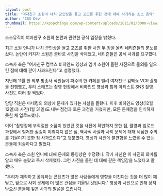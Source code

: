 ```yaml
---
layout: post
title: "여자친구 소원이 나치 군인상을 들고 포즈를 취한 것에 대해 사과하는 소스 음악"
author: 'CSS Dev'
thumbnail: https://kpopchingu.com/wp-content/uploads/2021/02/300m-views-71-890x512.png
---
```



소스뮤직이 여자친구 소원의 논란과 관련한 공식 입장을 밝혔다.

최근 소원 언니가 나치 군인상을 들고 포즈를 취한 사진 두 장을 올려 네티즌들의 분노를 샀다. 논란이 커지자 소원은 곧바로 사진을 삭제했고, 네티즌들은 공식 사과를 요구했다.

소속사 측은 "여자친구 컴백쇼 비하인드 영상과 멤버 소원이 올린 사진으로 물의를 일으킨 점에 대해 깊이 사과드린다"고 설명했다.

지난해 11월 한 외부 방송사 직원들이 파주의 한 카페를 빌려 여자친구 컴백쇼 VCR 촬영을 진행했고, 우리 스태프는 촬영 현장에서 비하인드 영상과 함께 아티스트 SNS 촬영 사진도 여러 장 찍었다.

담당 직원은 마네킹의 의상에 문제가 있다는 사실을 몰랐다. 이후 비하인드 영상(12월 12일)과 사진(1월 31일)도 내부 점검과 토론 과정을 거쳤지만, 모든 문제점을 인식하지 못한 채 업로드했다.

이어 "촬영장에 부적절한 소품이 있었던 것을 사전에 확인하지 못한 점, 촬영과 업로드 과정에서 철저한 점검이 이뤄지지 않은 점, 역사적 사실과 사회 문제에 대해 세심한 주의를 기울이지 못한 점 사과드린다"고 덧붙였다. 영상과 사진에 불편함을 느꼈을 수 있는 분들께 죄송하다고 말했다.

소속사 측은 소원 언니에 대해 문제의 동영상은 수정됐다. 작가 자신은 이 사진의 의미를 알고 매우 놀랐고 즉시 삭제했다. 그런 사진을 올린 데 대해 깊은 책임감을 느꼈다고 말했다.

"우리가 제작하고 공유하는 콘텐츠가 많은 사람들에게 영향을 미친다는 것을 더 많이 깨닫고, 앞으로 사회 문제에 더 많은 관심을 기울일 것입니다." 영상과 사진으로 인해 상처받으신 분들께 깊은 사과의 말씀을 드립니다.
